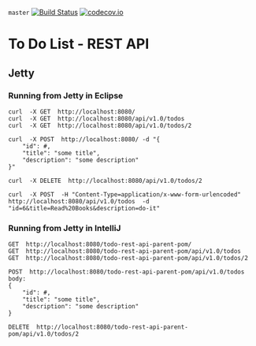 `master` [![Build Status](https://travis-ci.org/dojo-java-programming/todo-web-app.svg?branch=master)](https://travis-ci.org/dojo-java-programming/todo-web-app)
[![codecov.io](https://codecov.io/github/dojo-java-programming/todo-web-app/coverage.svg?branch=master)](https://codecov.io/github/dojo-java-programming/todo-web-app.io?branch=master)


# To Do List - REST API


## Jetty


### Running from Jetty in Eclipse

	curl  -X GET  http://localhost:8080/
	curl  -X GET  http://localhost:8080/api/v1.0/todos
	curl  -X GET  http://localhost:8080/api/v1.0/todos/2
	
	curl  -X POST  http://localhost:8080/ -d "{
		"id": #,
		"title": "some title",
		"description": "some description"
	}"
	
	curl  -X DELETE  http://localhost:8080/api/v1.0/todos/2

    curl  -X POST  -H "Content-Type=application/x-www-form-urlencoded"  http://localhost:8080/api/v1.0/todos  -d "id=6&title=Read%20Books&description=do-it"
    

### Running from Jetty in IntelliJ


	GET  http://localhost:8080/todo-rest-api-parent-pom/
	GET  http://localhost:8080/todo-rest-api-parent-pom/api/v1.0/todos
	GET  http://localhost:8080/todo-rest-api-parent-pom/api/v1.0/todos/2
	
	POST  http://localhost:8080/todo-rest-api-parent-pom/api/v1.0/todos
	body:
	{
		"id": #,
		"title": "some title",
		"description": "some description"
	}
	
	DELETE  http://localhost:8080/todo-rest-api-parent-pom/api/v1.0/todos/2
